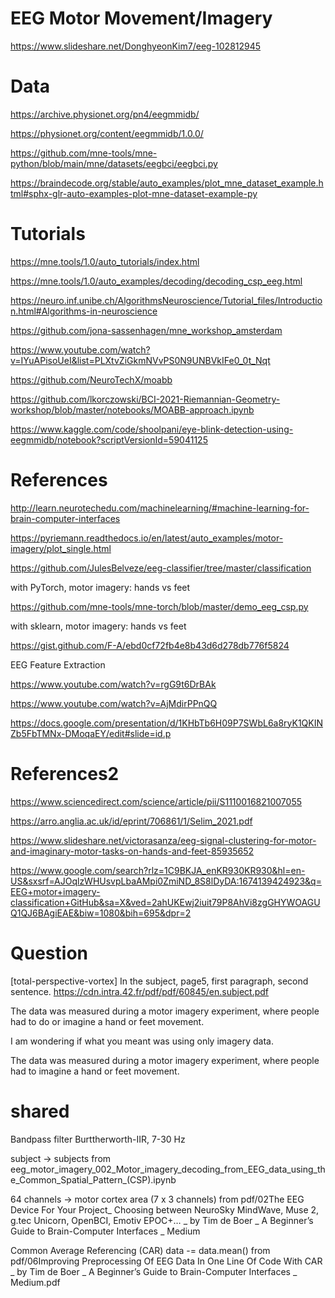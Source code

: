# EEG Motor Movement/Imagery
https://www.slideshare.net/DonghyeonKim7/eeg-102812945

# Data

https://archive.physionet.org/pn4/eegmmidb/


https://physionet.org/content/eegmmidb/1.0.0/


https://github.com/mne-tools/mne-python/blob/main/mne/datasets/eegbci/eegbci.py


https://braindecode.org/stable/auto_examples/plot_mne_dataset_example.html#sphx-glr-auto-examples-plot-mne-dataset-example-py


# Tutorials


https://mne.tools/1.0/auto_tutorials/index.html


https://mne.tools/1.0/auto_examples/decoding/decoding_csp_eeg.html


https://neuro.inf.unibe.ch/AlgorithmsNeuroscience/Tutorial_files/Introduction.html#Algorithms-in-neuroscience


https://github.com/jona-sassenhagen/mne_workshop_amsterdam


https://www.youtube.com/watch?v=IYuAPisoUeI&list=PLXtvZiGkmNVvPS0N9UNBVkIFe0_0t_Nqt


https://github.com/NeuroTechX/moabb


https://github.com/lkorczowski/BCI-2021-Riemannian-Geometry-workshop/blob/master/notebooks/MOABB-approach.ipynb


https://www.kaggle.com/code/shoolpani/eye-blink-detection-using-eegmmidb/notebook?scriptVersionId=59041125


# References

http://learn.neurotechedu.com/machinelearning/#machine-learning-for-brain-computer-interfaces


https://pyriemann.readthedocs.io/en/latest/auto_examples/motor-imagery/plot_single.html


https://github.com/JulesBelveze/eeg-classifier/tree/master/classification


with PyTorch, motor imagery: hands vs feet

https://github.com/mne-tools/mne-torch/blob/master/demo_eeg_csp.py

with sklearn, motor imagery: hands vs feet

https://gist.github.com/F-A/ebd0cf72fb4e8b43d6d278db776f5824


EEG Feature Extraction

https://www.youtube.com/watch?v=rgG9t6DrBAk



https://www.youtube.com/watch?v=AjMdirPPnQQ


https://docs.google.com/presentation/d/1KHbTb6H09P7SWbL6a8ryK1QKINZb5FbTMNx-DMoqaEY/edit#slide=id.p

# References2

https://www.sciencedirect.com/science/article/pii/S1110016821007055


https://arro.anglia.ac.uk/id/eprint/706861/1/Selim_2021.pdf


https://www.slideshare.net/victorasanza/eeg-signal-clustering-for-motor-and-imaginary-motor-tasks-on-hands-and-feet-85935652



https://www.google.com/search?rlz=1C9BKJA_enKR930KR930&hl=en-US&sxsrf=AJOqlzWHUsvpLbaAMpi0ZmiND_8S8lDyDA:1674139424923&q=EEG+motor+imagery-classification+GitHub&sa=X&ved=2ahUKEwj2iuit79P8AhVi8zgGHYWOAGUQ1QJ6BAgiEAE&biw=1080&bih=695&dpr=2




# Question
[total-perspective-vortex] In the subject, page5, first paragraph, second sentence. 
https://cdn.intra.42.fr/pdf/pdf/60845/en.subject.pdf

The data was measured during a motor imagery experiment, where people had to do or imagine a hand or feet movement.

I am wondering if what you meant was using only imagery data. 

The data was measured during a motor imagery experiment, where people had to imagine a hand or feet movement.


# shared 

Bandpass filter Burttherworth-IIR, 7-30 Hz

subject -> subjects from eeg_motor_imagery_002_Motor_imagery_decoding_from_EEG_data_using_the_Common_Spatial_Pattern_(CSP).ipynb

64 channels -> motor cortex area (7 x 3 channels) from pdf/02The EEG Device For Your Project_ Choosing between NeuroSky MindWave, Muse 2, g.tec Unicorn, OpenBCI, Emotiv EPOC+… _ by Tim de Boer _ A Beginner’s Guide to Brain-Computer Interfaces _ Medium

Common Average Referencing (CAR) data -= data.mean() from pdf/06Improving Preprocessing Of EEG Data In One Line Of Code With CAR _ by Tim de Boer _ A Beginner’s Guide to Brain-Computer Interfaces _ Medium.pdf

